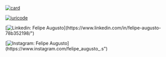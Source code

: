 

[![card](https://github-readme-stats.vercel.app/api?username=felipeaugustobezerra&theme=radical)](https://github.com/iuricode/)

[![iuricode](https://github-readme-stats.vercel.app/api/top-langs/?username=felipeaugustobezerra&hide=html&layout=compact=true&theme=radical)](https://github.com/Felipeaugutobezerra/)


<p align="left">
 

 [![Linkedin: Felipe Augusto](https://img.shields.io/badge/-USERNAME-blue?style=flat-square&logo=Linkedin&logoColor=white&link=https://www.linkedin.com/in/felipe-augusto-78b352198/")](https://www.linkedin.com/in/felipe-augusto-78b352198/")
 
 [![Instagram: Felipe Augusto](https://img.shields.io/badge/-Instagram-DF0174?style=flat-square&labelColor=DF0174&logo=instagram&logoColor=white&link=https://www.instagram.com/felipe_augusto_.s/")](https://www.instagram.com/felipe_augusto_.s")
 
